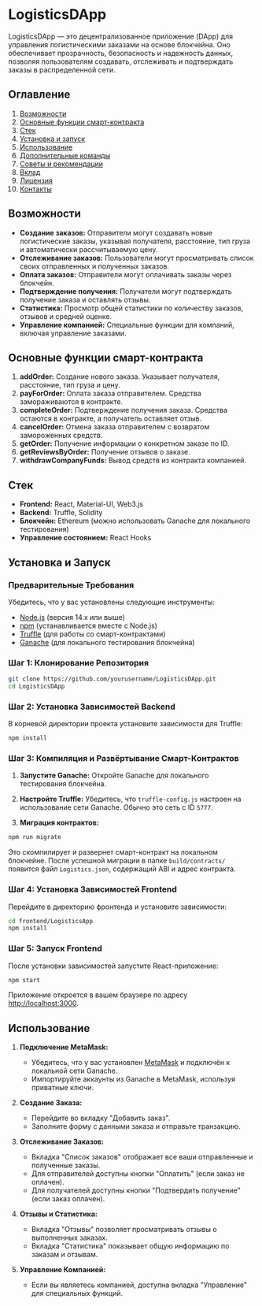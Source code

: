 
# LogisticsDApp

LogisticsDApp — это децентрализованное приложение (DApp) для управления логистическими заказами на основе блокчейна. Оно обеспечивает прозрачность, безопасность и надежность данных, позволяя пользователям создавать, отслеживать и подтверждать заказы в распределенной сети.

## Оглавление

1. [Возможности](#возможности)
2. [Основные функции смарт-контракта](#основные-функции-смарт-контракта)
3. [Стек](#стек)
4. [Установка и запуск](#установка-и-запуск)
5. [Использование](#использование)
6. [Дополнительные команды](#дополнительные-команды)
7. [Советы и рекомендации](#советы-и-рекомендации)
8. [Вклад](#вклад)
9. [Лицензия](#лицензия)
10. [Контакты](#контакты)

## Возможности

- **Создание заказов:** Отправители могут создавать новые логистические заказы, указывая получателя, расстояние, тип груза и автоматически рассчитываемую цену.
- **Отслеживание заказов:** Пользователи могут просматривать список своих отправленных и полученных заказов.
- **Оплата заказов:** Отправители могут оплачивать заказы через блокчейн.
- **Подтверждение получения:** Получатели могут подтверждать получение заказа и оставлять отзывы.
- **Статистика:** Просмотр общей статистики по количеству заказов, отзывов и средней оценке.
- **Управление компанией:** Специальные функции для компаний, включая управление заказами.

## Основные функции смарт-контракта

1. **addOrder:** Создание нового заказа. Указывает получателя, расстояние, тип груза и цену.
2. **payForOrder:** Оплата заказа отправителем. Средства замораживаются в контракте.
3. **completeOrder:** Подтверждение получения заказа. Средства остаются в контракте, а получатель оставляет отзыв.
4. **cancelOrder:** Отмена заказа отправителем с возвратом замороженных средств.
5. **getOrder:** Получение информации о конкретном заказе по ID.
6. **getReviewsByOrder:** Получение отзывов о заказе.
7. **withdrawCompanyFunds:** Вывод средств из контракта компанией.

## Стек

- **Frontend:** React, Material-UI, Web3.js
- **Backend:** Truffle, Solidity
- **Блокчейн:** Ethereum (можно использовать Ganache для локального тестирования)
- **Управление состоянием:** React Hooks

## Установка и Запуск

### Предварительные Требования

Убедитесь, что у вас установлены следующие инструменты:

- [Node.js](https://nodejs.org/) (версия 14.x или выше)
- [npm](https://www.npmjs.com/) (устанавливается вместе с Node.js)
- [Truffle](https://www.trufflesuite.com/truffle) (для работы со смарт-контрактами)
- [Ganache](https://www.trufflesuite.com/ganache) (для локального тестирования блокчейна)

### Шаг 1: Клонирование Репозитория

```bash
git clone https://github.com/yourusername/LogisticsDApp.git
cd LogisticsDApp
```

### Шаг 2: Установка Зависимостей Backend

В корневой директории проекта установите зависимости для Truffle:

```bash
npm install
```

### Шаг 3: Компиляция и Развёртывание Смарт-Контрактов

1. **Запустите Ganache:** Откройте Ganache для локального тестирования блокчейна.

2. **Настройте Truffle:** Убедитесь, что `truffle-config.js` настроен на использование сети Ganache. Обычно это сеть с ID `5777`.

3. **Миграция контрактов:**

```bash
npm run migrate
```

Это скомпилирует и развернет смарт-контракт на локальном блокчейне. После успешной миграции в папке `build/contracts/` появится файл `Logistics.json`, содержащий ABI и адрес контракта.

### Шаг 4: Установка Зависимостей Frontend

Перейдите в директорию фронтенда и установите зависимости:

```bash
cd frontend/LogisticsApp
npm install
```

### Шаг 5: Запуск Frontend

После установки зависимостей запустите React-приложение:

```bash
npm start
```

Приложение откроется в вашем браузере по адресу [http://localhost:3000](http://localhost:3000).

## Использование

1. **Подключение MetaMask:**
   - Убедитесь, что у вас установлен [MetaMask](https://metamask.io/) и подключён к локальной сети Ganache.
   - Импортируйте аккаунты из Ganache в MetaMask, используя приватные ключи.

2. **Создание Заказа:**
   - Перейдите во вкладку "Добавить заказ".
   - Заполните форму с данными заказа и отправьте транзакцию.

3. **Отслеживание Заказов:**
   - Вкладка "Список заказов" отображает все ваши отправленные и полученные заказы.
   - Для отправителей доступны кнопки "Оплатить" (если заказ не оплачен).
   - Для получателей доступны кнопки "Подтвердить получение" (если заказ оплачен).

4. **Отзывы и Статистика:**
   - Вкладка "Отзывы" позволяет просматривать отзывы о выполненных заказах.
   - Вкладка "Статистика" показывает общую информацию по заказам и отзывам.

5. **Управление Компанией:**
   - Если вы являетесь компанией, доступна вкладка "Управление" для специальных функций.
